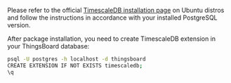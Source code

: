Please refer to the official [TimescaleDB installation page](https://docs.timescale.com/self-hosted/latest/install/installation-linux/) on Ubuntu distros and follow the instructions in accordance with your installed PostgreSQL version.

After package installation, you need to create TimescaleDB extension in your ThingsBoard database:
```bash
psql -U postgres -h localhost -d thingsboard
CREATE EXTENSION IF NOT EXISTS timescaledb;
\q
```